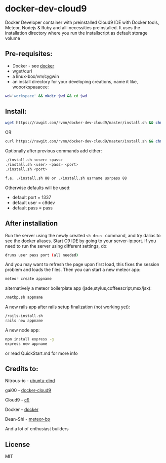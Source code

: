 docker-dev-cloud9
=================

Docker Developer container with preinstalled Cloud9 IDE with Docker tools, Meteor, Nodejs & Ruby and alll necessities preinstalled.
It uses the installation directory where you run the installscript as default storage volume

Pre-requisites:
----
  - Docker  - see [docker]
  - wget/curl
  - a linux-box/vm/cygwin
  - an install directory for your developing creations, name it like, wooorkspaaacee: 
```sh
wd='workspace' && mkdir $wd && cd $wd
```

Install:
----
```sh
wget https://rawgit.com/rvmn/docker-dev-cloud9/master/install.sh && chmod +x install.sh && ./install.sh
```
OR
```sh
curl https://rawgit.com/rvmn/docker-dev-cloud9/master/install.sh && chmod +x install.sh && ./install.sh
```
Optionally after previous commands add either:
```sh
./install.sh <user> <pass>
./install.sh <user> <pass> <port>
./install.sh <port> 

f.e. ./install.sh 88 or ./install.sh usrname usrpass 88
```
Otherwise defaults will be used:
- default port = 1337
- default user = c9dev
- default pass = pass


After installation
------
Run the server using the newly created ```sh drun ``` command, and try dalias to see the docker aliases. Start C9 IDE by going to your server-ip:port.
If you need to run the server using different settings, do:
```sh
druns user pass port (all needed)
``` 
And you may want to refresh the page upon first load, this fixes the session problem and loads the files.
Then you can start a new meteor app:
```sh
meteor create appname
```
alternatively a meteor boilerplate app (jade,stylus,coffeescript,msx/jsx):
```sh
/metbp.sh appname
```
A new rails app after rails setup finalization (not working yet):
```sh
/rails-install.sh
rails new appname
```
A new node app:
```sh
npm install express -g
express new appname
```
or read QuickStart.md for more info

Credits to:
----
Nitrous-io - [ubuntu-dind]

gai00  - [docker-cloud9]

Cloud9 - [c9]

Docker - [docker]

Dean-Shi - [meteor-bp]

And a lot of enthusiast builders

License
----

MIT

[ubuntu-dind]:https://github.com/nitrous-io/ubuntu-dind
[docker-cloud9]:https://github.com/gai00/docker-cloud9
[mongohq]:https://www.mongohq.com/
[c9]:http://cloud9.io
[docker]:http://docker.io
[meteor-bp]:https://github.com/Dean-Shi/Meteor-Boilerplate.git